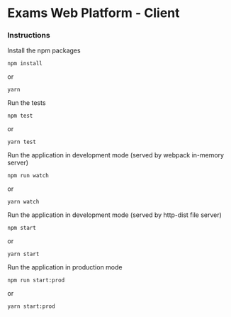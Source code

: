 # Exams Web Platform - Client

### Instructions

Install the npm packages


```
npm install
```

or

```
yarn
```

Run the tests


```
npm test
```

or

```
yarn test
```


Run the application in development mode (served by webpack in-memory server)


```
npm run watch
```

or

```
yarn watch
```


Run the application in development mode (served by http-dist file server)


```
npm start
```

or

```
yarn start
```


Run the application in production mode 


```
npm run start:prod
```

or


```
yarn start:prod
```

